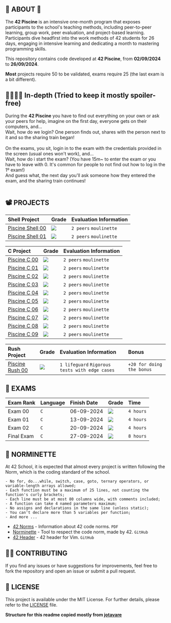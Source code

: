 
## 🦺  ABOUT  🦺
The **42 Piscine** is an intensive one-month program that exposes participants to the school's teaching methods, including peer-to-peer learning, group work, peer evaluation, and project-based learning. <br>
Participants dive headfirst into the work methods of 42 students for 26 days, engaging in intensive learning and dedicating a month to mastering programming skills. <br>

This repository contains code developed at **42 Piscine**, from **02/09/2024** to **26/09/2024**.

**Most** projects require 50 to be validated, exams require 25 (the last exam is a bit different).

## 🏊‍♂️🏊‍♂️ In-depth (Tried to keep it mostly spoiler-free)

During the **42 Piscine** you have to find out everything on your own or ask your peers for help, imagine on the first day, everyone gets on their computers, and... <br>
Wait, how do we login? One person finds out, shares with the person next to it and so the sharing train began! <br>
<br>
On the exams, you sit, login in to the exam with the credentials provided in the screen (usual ones won't work), and...  <br>
Wait, how do i start the exam? (You have 15m~ to enter the exam or you have to leave with 0. It's common for people to not find out how to log in the 1º exam!) <br>
And guess what, the next day you'll ask someone how they entered the exam, and the sharing train continues! <br>
<br>
## 📽 PROJECTS
<div align="center">
	
| Shell Project | Grade | Evaluation Information |
| :--- | :--- | :--- |
| [Piscine Shell 00](#) | <img src="https://img.shields.io/badge/92%20%2F%20100-success"/> | `2 peers`  `moulinette` |
| [Piscine Shell 01](#) | <img src="https://img.shields.io/badge/70%20%2F%20100-success"/> | `2 peers`  `moulinette` |

| C Project | Grade | Evaluation Information |
| :--- | :--- | :--- |
| [Piscine C 00](https://github.com/tdanielsousa/42School/tree/main/Piscine/C00) | <img src="https://img.shields.io/badge/82%20%2F%20100-success"/> | `2 peers` `moulinette` |
| [Piscine C 01](https://github.com/tdanielsousa/42School/tree/main/Piscine/C01) | <img src="https://img.shields.io/badge/100%20%2F%20100-success"/> | `2 peers` `moulinette` |
| [Piscine C 02](https://github.com/tdanielsousa/42School/tree/main/Piscine/C02) | <img src="https://img.shields.io/badge/85%20%2F%20100-success"/> | `2 peers` `moulinette` |
| [Piscine C 03](https://github.com/tdanielsousa/42School/tree/main/Piscine/C03) | <img src="https://img.shields.io/badge/100%20%2F%20100-success"/> | `2 peers` `moulinette` |
| [Piscine C 04](https://github.com/tdanielsousa/42School/tree/main/Piscine/C04) | <img src="https://img.shields.io/badge/85%20%2F%20100-success"/> | `2 peers` `moulinette` |
| [Piscine C 05](https://github.com/tdanielsousa/42School/tree/main/Piscine/C05) | <img src="https://img.shields.io/badge/80%20%2F%20100-success"/> | `2 peers` `moulinette` |
| [Piscine C 06](https://github.com/tdanielsousa/42School/tree/main/Piscine/C06) | <img src="https://img.shields.io/badge/100%20%2F%20100-success"/> | `2 peers` `moulinette` |
| [Piscine C 07](https://github.com/tdanielsousa/42School/tree/main/Piscine/C07) | <img src="https://img.shields.io/badge/60%20%2F%20100-success"/> | `2 peers` `moulinette` |
| [Piscine C 08](https://github.com/tdanielsousa/42School/tree/main/Piscine/C08) | <img src="https://img.shields.io/badge/100%20%2F%20100-success"/> | `2 peers` `moulinette` |
| [Piscine C 09](https://github.com/tdanielsousa/42School/tree/main/Piscine/C09) | <img src="https://img.shields.io/badge/60%20%2F%20100-red"/> | `2 peers` `moulinette` |

| Rush Project | Grade | Evaluation Information | Bonus |
| :--- | :--- | :--- | :--- |
| [Piscine Rush 00](#) | <img src="https://img.shields.io/badge/score-120%20%2F%20100-green"/> | `1 lifeguard` `Rigorous tests with edge cases` | `+20 for doing the bonus` |

</div>
	
## 📝 EXAMS
<div align="center">

| Exam Rank | Language | Finish Date | Grade | Time |
| :--- | :--- | :--- | :--- | :--- |
| Exam 00 | `C` | 06-09-2024 | <img src="https://img.shields.io/badge/40%20%2F%20100%20%E2%98%85-sucess"/> | `4 hours` |
| Exam 01 | `C` | 13-09-2024 | <img src="https://img.shields.io/badge/40%20%2F%20100%20%E2%98%85-sucess"/> | `4 hours` |
| Exam 02 | `C` | 20-09-2024 | <img src="https://img.shields.io/badge/40%20%2F%20100%20%E2%98%85-sucess"/> | `4 hours` |
| Final Exam | `C` | 27-09-2024 | <img src="https://img.shields.io/badge/48%20%2F%20100%20%E2%98%85-sucess"/> | `8 hours` |

</div>

## 🚸 NORMINETTE
At 42 School, it is expected that almost every project is written following the Norm, which is the coding standard of the school.

```
- No for, do...while, switch, case, goto, ternary operators, or variable-length arrays allowed;
- Each function must be a maximum of 25 lines, not counting the function's curly brackets;
- Each line must be at most 80 columns wide, with comments included;
- A function can take 4 named parameters maximum;
- No assigns and declarations in the same line (unless static);
- You can't declare more than 5 variables per function;
- And more ...
```

* [42 Norms](https://github.com/42School/norminette/blob/master/pdf/en.norm.pdf) - Information about 42 code norms. `PDF`
* [Norminette](https://github.com/42School/norminette) - Tool to respect the code norm, made by 42. `GitHub`
* [42 Header](https://github.com/42Paris/42header) - 42 header for Vim. `GitHub`

## 🧑‍💻 CONTRIBUTING

If you find any issues or have suggestions for improvements, feel free to fork the repository and open an issue or submit a pull request.

## 🛂 LICENSE

This project is available under the MIT License. For further details, please refer to the [LICENSE](https://github.com/jotavare/42-piscine/blob/main/LICENSE) file.


 **Structure for this readme copied mostly from [jotavare](https://github.com/jotavare/)**
